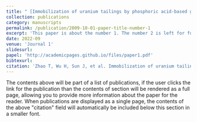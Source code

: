 ```yaml
---
title: " [Immobilization of uranium tailings by phosphoric acid-based geopolymer with optimization of machine learning](https://link.springer.com/article/10.1007/s10967-022-08454-3)"
collection: publications
category: manuscripts
permalink: /publication/2009-10-01-paper-title-number-1
excerpt: 'This paper is about the number 1. The number 2 is left for future work.'
date: 2022-09
venue: 'Journal 1'
slidesurl: 
papel: 'http://academicpages.github.io/files/paper1.pdf'
bibtexurl: 
citation: 'Zhao T, Wu H, Sun J, et al. Immobilization of uranium tailings by phosphoric acid-based geopolymer with optimization of machine learning[J]. Journal of Radioanalytical and Nuclear Chemistry, 2022, 331(9): 4047-4054.'
---
```

The contents above will be part of a list of publications, if the user clicks the link for the publication than the contents of section will be rendered as a full page, allowing you to provide more information about the paper for the reader. When publications are displayed as a single page, the contents of the above "citation" field will automatically be included below this section in a smaller font.
